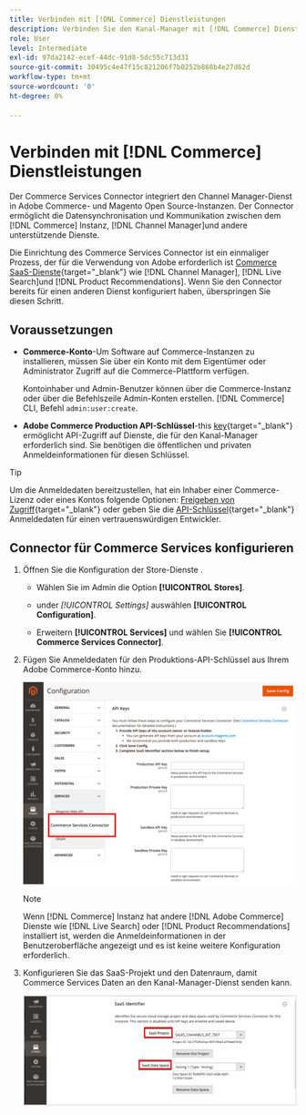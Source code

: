 ```yaml
---
title: Verbinden mit [!DNL Commerce] Dienstleistungen
description: Verbinden Sie den Kanal-Manager mit [!DNL Commerce] Dienste, die die Datensynchronisation und Kommunikation zwischen [!DNL Commerce] -Instanz, Kanal-Manager und anderen unterstützenden Diensten.
role: User
level: Intermediate
exl-id: 97da2142-ecef-44dc-91d8-5dc55c713d31
source-git-commit: 30495c4e47f15c821206f7b0252b868b4e27d62d
workflow-type: tm+mt
source-wordcount: '0'
ht-degree: 0%

---
```



# Verbinden mit [!DNL Commerce] Dienstleistungen

Der Commerce Services Connector integriert den Channel Manager-Dienst in Adobe Commerce- und Magento Open Source-Instanzen. Der Connector ermöglicht die Datensynchronisation und Kommunikation zwischen dem [!DNL Commerce] Instanz, [!DNL Channel Manager]und andere unterstützende Dienste.

Die Einrichtung des Commerce Services Connector ist ein einmaliger Prozess, der für die Verwendung von Adobe erforderlich ist [Commerce SaaS-Dienste](https://experienceleague.adobe.com/docs/commerce-merchant-services/user-guides/home.html){target=&quot;_blank&quot;} wie [!DNL Channel Manager], [!DNL Live Search]und [!DNL Product Recommendations]. Wenn Sie den Connector bereits für einen anderen Dienst konfiguriert haben, überspringen Sie diesen Schritt.

## Voraussetzungen

- **Commerce-Konto**-Um Software auf Commerce-Instanzen zu installieren, müssen Sie über ein Konto mit dem Eigentümer oder Administrator Zugriff auf die Commerce-Plattform verfügen.

   Kontoinhaber und Admin-Benutzer können über die Commerce-Instanz oder über die Befehlszeile Admin-Konten erstellen. [!DNL Commerce] CLI, Befehl `admin:user:create`.

- **Adobe Commerce Production API-Schlüssel**-this [key](https://docs.magento.com/user-guide/system/saas.html#apikey){target=&quot;_blank&quot;} ermöglicht API-Zugriff auf Dienste, die für den Kanal-Manager erforderlich sind. Sie benötigen die öffentlichen und privaten Anmeldeinformationen für diesen Schlüssel.

>[!TIP]
>
>Um die Anmeldedaten bereitzustellen, hat ein Inhaber einer Commerce-Lizenz oder eines Kontos folgende Optionen: [Freigeben von Zugriff](https://docs.magento.com/user-guide/magento/magento-account-share.html){target=&quot;_blank&quot;} oder geben Sie die [API-Schlüssel](https://docs.magento.com/user-guide/system/saas.html#apikey){target=&quot;_blank&quot;} Anmeldedaten für einen vertrauenswürdigen Entwickler.

## Connector für Commerce Services konfigurieren

1. Öffnen Sie die Konfiguration der Store-Dienste .

   - Wählen Sie im Admin die Option **[!UICONTROL Stores]**.

   - under *[!UICONTROL Settings]* auswählen **[!UICONTROL Configuration]**.

   - Erweitern **[!UICONTROL Services]** und wählen Sie **[!UICONTROL Commerce Services Connector]**.

1. Fügen Sie Anmeldedaten für den Produktions-API-Schlüssel aus Ihrem Adobe Commerce-Konto hinzu.

   ![[!DNL Commerce Service Connector] im [!DNL Admin] Ansicht](assets/commerce-services-connector-admin-service-view.png)


   >[!NOTE]
   >
   > Wenn [!DNL Commerce] Instanz hat andere [!DNL Adobe Commerce] Dienste wie [!DNL Live Search] oder [!DNL Product Recommendations] installiert ist, werden die Anmeldeinformationen in der Benutzeroberfläche angezeigt und es ist keine weitere Konfiguration erforderlich.

1. Konfigurieren Sie das SaaS-Projekt und den Datenraum, damit Commerce Services Daten an den Kanal-Manager-Dienst senden kann.

   ![[!DNL Commerce Service Connector] SaaS-ID-Konfiguration in der [!DNL Admin] Ansicht](assets/commerce-services-connector-saas-config.png)

